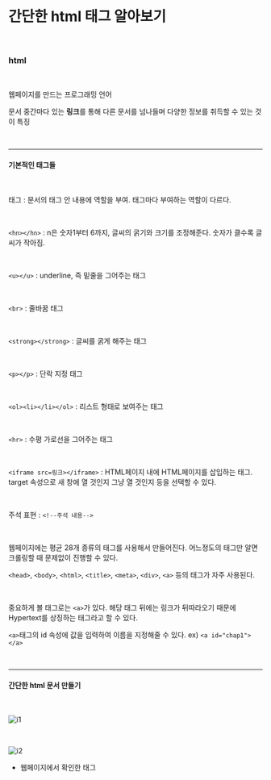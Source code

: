 # 간단한 html 태그 알아보기

<br/>

### html

<br/>

웹페이지를 만드는 프로그래밍 언어

문서 중간마다 있는 **링크**를 통해 다른 문서를 넘나들며 다양한 정보를 취득할 수 있는 것이 특징

<br/>

---

#### 기본적인 태그들

<br/>

태그 : 문서의 태그 안 내용에 역할을 부여. 태그마다 부여하는 역할이 다르다.

<br/>

``<hn></hn>`` : n은 숫자1부터 6까지, 글씨의 굵기와 크기를 조정해준다. 숫자가 클수록 글씨가 작아짐.

<br/>

``<u></u>`` : underline, 즉 밑줄을 그어주는 태그

<br/>

``<br>`` : 줄바꿈 태그

<br/>

``<strong></strong>`` : 글씨를 굵게 해주는 태그

<br/>

``<p></p>`` : 단락 지정 태그

<br/>

``<ol><li></li></ol>`` : 리스트 형태로 보여주는 태그

<br/>

``<hr>`` : 수평 가로선을 그어주는 태그

<br/>

``<iframe src=링크></iframe>`` : HTML페이지 내에 HTML페이지를 삽입하는 태그. target 속성으로 새 창에 열 것인지 그냥 열 것인지 등을 선택할 수 있다.

<br/>

주석 표현 : ``<!--주석 내용-->``

<br/>

웹페이지에는 평균 28개 종류의 태그를 사용해서 만들어진다. 어느정도의 태그만 알면 크롤링할 때 문제없이 진행할 수 있다.

``<head>``, ``<body>``, ``<html>``, ``<title>``, ``<meta>``, ``<div>``, ``<a>`` 등의 태그가 자주 사용된다.

<br/>

중요하게 볼 태그로는 ``<a>``가 있다. 해당 태그 뒤에는 링크가 뒤따라오기 때문에 Hypertext를 상징하는 태그라고 할 수 있다.

``<a>``태그의 id 속성에 값을 입력하여 이름을 지정해줄 수 있다. ex) ``<a id="chap1"></a>``

<br/>

---

#### 간단한 html 문서 만들기

<br/>

![i1]()

<br/>

![i2]()

- 웹페이지에서 확인한 태그

